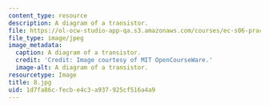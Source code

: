 ```yaml
---
content_type: resource
description: A diagram of a transistor.
file: https://ol-ocw-studio-app-qa.s3.amazonaws.com/courses/ec-s06-practical-electronics-fall-2004/1d7fa86cfecbe4c3a937925cf516a4a9_8.jpg
file_type: image/jpeg
image_metadata:
  caption: A diagram of a transistor.
  credit: 'Credit: Image courtesy of MIT OpenCourseWare.'
  image-alt: A diagram of a transistor.
resourcetype: Image
title: 8.jpg
uid: 1d7fa86c-fecb-e4c3-a937-925cf516a4a9
---
```

